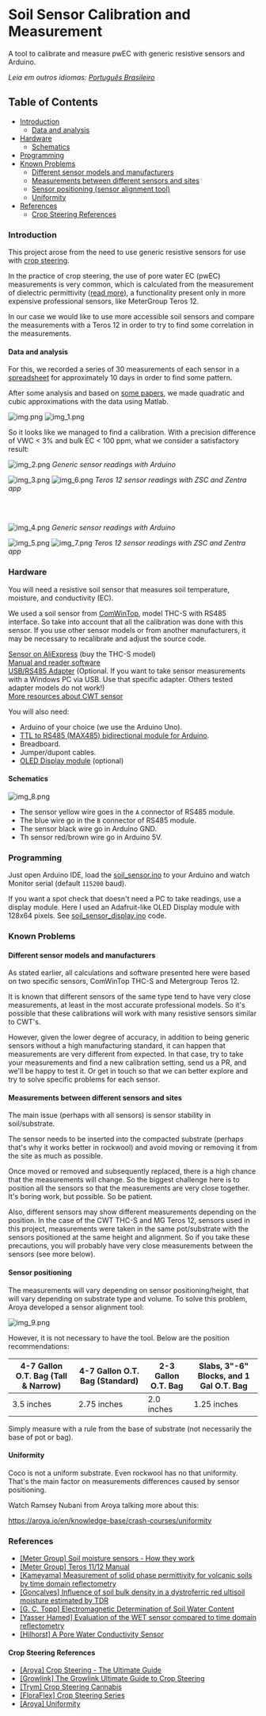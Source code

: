 # Soil Sensor Calibration and Measurement

A tool to calibrate and measure pwEC with generic resistive sensors and Arduino.

_Leia em outros idiomas: [Português Brasileiro](README.pt-br.md)_

## Table of Contents

- [Introduction](#introduction)
  - [Data and analysis](#data-and-analysis)
- [Hardware](#hardware)
  - [Schematics](#schematics)
- [Programming](#programming)
- [Known Problems](#known-problems)
  - [Different sensor models and manufacturers](#different-sensor-models-and-manufacturers)
  - [Measurements between different sensors and sites](#measurements-between-different-sensors-and-sites)
  - [Sensor positioning (sensor alignment tool)](#sensor-positioning)
  - [Uniformity](#uniformity)
- [References](#references)
  - [Crop Steering References](#crop-steering-references)

### Introduction

This project arose from the need to use generic resistive sensors for use with [crop steering](#crop-steering-references).

In the practice of crop steering, the use of pore water EC (pwEC) measurements is very common, which is calculated from 
the measurement of dielectric permittivity 
([read more](https://www.metergroup.com/en/meter-environment/measurement-insights/tdr-fdr-capacitance-compared)), 
a functionality present only in more expensive professional sensors, like MeterGroup Teros 12.

In our case we would like to use more accessible soil sensors and compare the measurements with a Teros 12 in order to 
try to find some correlation in the measurements.

#### Data and analysis

For this, we recorded a series of 30 measurements of each sensor in a 
[spreadsheet](https://docs.google.com/spreadsheets/d/1E9GSEiDYnn_6L7qgtjaymDu83J8WYE-xgDbja41ro9Q/) for approximately 
10 days in order to find some pattern.

After some analysis and based on [some papers](#references), we made quadratic and cubic approximations with the data using Matlab.

![img.png](assets/img.png) 
![img_1.png](assets/img_1.png)

So it looks like we managed to find a calibration. With a precision difference of VWC < 3% and bulk EC < 100 ppm, what we 
consider a satisfactory result:

![img_2.png](assets/img_2.png)
_Generic sensor readings with Arduino_

![img_3.png](assets/img_3.png)
![img_6.png](assets/img_6.png)
_Teros 12 sensor readings with ZSC and Zentra app_

<br><br>

![img_4.png](assets/img_4.png)
_Generic sensor readings with Arduino_

![img_5.png](assets/img_5.png)
![img_7.png](assets/img_7.png)
_Teros 12 sensor readings with ZSC and Zentra app_

### Hardware

You will need a resistive soil sensor that measures soil temperature, moisture, and conductivity (EC).

We used a soil sensor from [ComWinTop](http://www.comwintop.com/), model THC-S with RS485 interface. So take into account 
that all the calibration was done with this sensor. If you use other sensor models or from another manufacturers, it may 
be necessary to recalibrate and adjust the source code.

[Sensor on AliExpress](https://pt.aliexpress.com/item/1005001524845572.html) (buy the THC-S model)<br>
[Manual and reader software](https://wiki20210805.oss-cn-hongkong.aliyuncs.com/download/sensors/Smart_Agriculture/CWT%20soil%20sensor%20manual.zip) <br>
[USB/RS485 Adapter](https://pt.aliexpress.com/item/33017179197.html) (Optional. If you want to take sensor measurements with a Windows PC via USB. Use that specific adapter. Others tested adapter models do not work!) <br>
[More resources about CWT sensor](http://www.comwintop.com/index.php?s=index/category/index&id=144) <br>

You will also need:
- Arduino of your choice (we use the Arduino Uno).
- [TTL to RS485 (MAX485) bidirectional module for Arduino](https://pt.aliexpress.com/item/32848382513.html).
- Breadboard.
- Jumper/dupont cables.
- [OLED Display module](https://pt.aliexpress.com/item/1005004971492089.html) (optional)

#### Schematics

![img_8.png](assets/img_8.png)

- The sensor yellow wire goes in the `A` connector of RS485 module. 
- The blue wire go in the `B` connector of RS485 module. 
- The sensor black wire go in Arduino GND.
- Th sensor red/brown wire go in Arduino 5V.

### Programming

Just open Arduino IDE, load the [soil_sensor.ino](soil_sensor.ino) to your Arduino and watch
Monitor serial (default `115200` baud).

If you want a spot check that doesn't need a PC to take readings, use a display module. Here I used an 
Adafruit-like OLED Display module with 128x64 pixels. See [soil_sensor_display.ino](soil_sensor_display.ino) code.

### Known Problems

#### Different sensor models and manufacturers

As stated earlier, all calculations and software presented here were based on two specific sensors, ComWinTop THC-S and 
Metergroup Teros 12.

It is known that different sensors of the same type tend to have very close measurements, at least in the most accurate 
professional models. So it's possible that these calibrations will work with many resistive sensors similar to CWT's.

However, given the lower degree of accuracy, in addition to being generic sensors without a high manufacturing standard, 
it can happen that measurements are very different from expected. In that case, try to take your measurements and find a 
new calibration setting, send us a PR, and we'll be happy to test it. Or get in touch so that we can better explore and 
try to solve specific problems for each sensor.

#### Measurements between different sensors and sites

The main issue (perhaps with all sensors) is sensor stability in soil/substrate.

The sensor needs to be inserted into the compacted substrate (perhaps that's why it works better in rockwool) and avoid 
moving or removing it from the site as much as possible.

Once moved or removed and subsequently replaced, there is a high chance that the measurements will change. So the biggest 
challenge here is to position all the sensors so that the measurements are very close together. It's boring work, but 
possible. So be patient.

Also, different sensors may show different measurements depending on the position. In the case of the CWT THC-S and 
MG Teros 12, sensors used in this project, measurements were taken in the same pot/substrate with the sensors positioned 
at the same height and alignment. So if you take these precautions, you will probably have very close measurements 
between the sensors (see more below).

#### Sensor positioning

The measurements will vary depending on sensor positioning/height, that will vary depending on substrate type and volume. 
To solve this problem, Aroya developed a sensor alignment tool:

![img_9.png](assets/img_9.png) <br>

However, it is not necessary to have the tool. Below are the position recommendations:

| 4-7 Gallon O.T. Bag (Tall & Narrow) | 4-7 Gallon O.T. Bag (Standard) | 2-3 Gallon O.T. Bag | Slabs, 3"-6" Blocks, and 1 Gal O.T. Bag |
|---|---|---|---|
| 3.5 inches | 2.75 inches | 2.0 inches | 1.25 inches |

Simply measure with a rule from the base of substrate (not necessarily the base of pot or bag).

#### Uniformity

Coco is not a uniform substrate. Even rockwool has no that uniformity. That's the main factor on measurements differences 
caused by sensor positioning.

Watch Ramsey Nubani from Aroya talking more about this:

https://aroya.io/en/knowledge-base/crash-courses/uniformity

### References

- [[Meter Group] Soil moisture sensors - How they work](https://www.metergroup.com/en/meter-environment/measurement-insights/tdr-fdr-capacitance-compared) <br>
- [[Meter Group] Teros 11/12 Manual](assets/20587_TEROS11-12_Manual_Web.pdf) <br>
- [[Kameyama] Measurement of solid phase permittivity for volcanic soils by time domain reflectometry](assets/kameyama2008.pdf) <br>
- [[Gonçalves] Influence of soil bulk density in a dystroferric red ultisoil moisture estimated by TDR](assets/nitossolo.pdf) <br>
- [[G. C. Topp] Electromagnetic Determination of Soil Water Content](assets/topp1980.pdf) <br>
- [[Yasser Hamed] Evaluation of the WET sensor compared to time domain reflectometry](assets/hamed.pdf)
- [[Hilhorst] A Pore Water Conductivity Sensor](assets/hilhorst2000.pdf)

#### Crop Steering References

- [[Aroya] Crop Steering - The Ultimate Guide](https://aroya.io/en/resources/crop-steering)
- [[Growlink] The Growlink Ultimate Guide to Crop Steering](https://www.growlink.com/crop-steering)
- [[Trym] Crop Steering Cannabis](https://trym.io/crop-steering-cannabis/)
- [[FloraFlex] Crop Steering Series](https://floraflex.com/default/how-to-grow/crop-steering)
- [[Aroya] Uniformity](https://aroya.io/en/knowledge-base/crash-courses/uniformity)